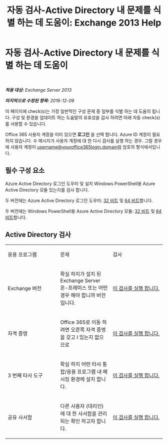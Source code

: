 ﻿---
title: '자동 검사-Active Directory 내 문제를 식별 하는 데 도움이: Exchange 2013 Help'
TOCTitle: 자동 검사-Active Directory 내 문제를 식별 하는 데 도움이
ms:assetid: af08e7a1-775a-4e56-a6fe-4ffc10460514
ms:mtpsurl: https://technet.microsoft.com/ko-kr/library/Dn793979(v=EXCHG.150)
ms:contentKeyID: 62633034
ms.date: 05/22/2018
mtps_version: v=EXCHG.150
ms.translationtype: MT
---

# 자동 검사-Active Directory 내 문제를 식별 하는 데 도움이

 

_**적용 대상:** Exchange Server 2013_

_**마지막으로 수정된 항목:** 2016-12-09_

이 페이지에 check(s)는 가장 일반적인 구성 문제 중 일부를 식별 하는 데 도움이 됩니다. 구성 및 환경을 업데이트 하는 도움말의 유효성을 검사 하려면 아래 자동 check(s)를 사용할 수 있습니다.

Office 365 사용자 계정을 이미 있으면 **로그인** 을 선택 합니다. Azure ID 계정이 필요 하지 않습니다. 수 메시지가 사용자 계정에 대 한 다시 검사를 실행 하는 경우. 그럴 경우에 사용자 계정이 username@youroffice365login.domain와 암호의 형식에서입니다.

## 필수 구성 요소

Azure Active Directory 로그인 도우미 및 설치 Windows PowerShell용 Azure Active Directory 모듈 있는지를 검사 합니다.

두 버전에는 Azure Active Directory 로그인 도우미: [32 비트](https://go.microsoft.com/fwlink/?linkid=286261) 및 [64 비트](https://go.microsoft.com/fwlink/?linkid=286262)합니다.

두 버전에는 Windows PowerShell용 Azure Active Directory 모듈: [32 비트](https://go.microsoft.com/fwlink/?linkid=286258) 및 [64 비트](https://go.microsoft.com/fwlink/?linkid=286259)합니다.

## Active Directory 검사


<table>
<colgroup>
<col style="width: 33%" />
<col style="width: 33%" />
<col style="width: 33%" />
</colgroup>
<tbody>
<tr class="odd">
<td><p>응용 프로그램</p></td>
<td><p>문제</p></td>
<td><p>검사</p></td>
</tr>
<tr class="even">
<td><p>Exchange 버전</p></td>
<td><p>확실 하지가 설치 된 Exchange Server 온-프레미스 또는 어떤 경우 해야 합니까 버전입니다.</p></td>
<td><p><a href="https://go.microsoft.com/?linkid=9834879">이 검사를 실행 합니다.</a></p></td>
</tr>
<tr class="odd">
<td><p>자격 증명</p></td>
<td><p>Office 365로 이동 하려면 오른쪽 자격 증명을 갖고 I 있는지 없으므로</p></td>
<td><p><a href="https://go.microsoft.com/?linkid=9834880">이 검사를 실행 합니다.</a></p></td>
</tr>
<tr class="even">
<td><p>3 번째 타사 도구</p></td>
<td><p>확실 하지 어떤 타사 통합/응용 프로그램 내 메시징 환경에 설치 합니다.</p></td>
<td><p><a href="https://go.microsoft.com/?linkid=9834907">이 검사를 실행 합니다.</a></p></td>
</tr>
<tr class="odd">
<td><p>공유 사서함</p></td>
<td><p>다른 사용자 (대리인)에 대 한 사서함을 관리 되는 확인 하고자 합니다.</p></td>
<td><p><a href="https://go.microsoft.com/?linkid=9834917">이 검사를 실행 합니다.</a></p></td>
</tr>
</tbody>
</table>

